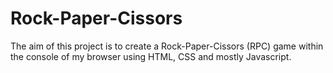 # Rock-Paper-Cissors 
The aim of this project is to create a Rock-Paper-Cissors (RPC) game within the console of my browser using HTML, CSS and mostly Javascript.
